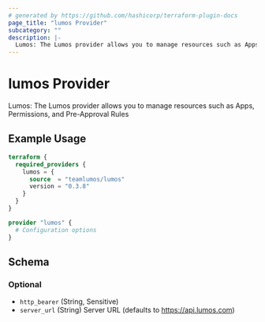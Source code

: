 ```yaml
---
# generated by https://github.com/hashicorp/terraform-plugin-docs
page_title: "lumos Provider"
subcategory: ""
description: |-
  Lumos: The Lumos provider allows you to manage resources such as Apps, Permissions, and Pre-Approval Rules
---
```


# lumos Provider

Lumos: The Lumos provider allows you to manage resources such as Apps, Permissions, and Pre-Approval Rules

## Example Usage

```terraform
terraform {
  required_providers {
    lumos = {
      source  = "teamlumos/lumos"
      version = "0.3.8"
    }
  }
}

provider "lumos" {
  # Configuration options
}
```

<!-- schema generated by tfplugindocs -->
## Schema

### Optional
- `http_bearer` (String, Sensitive)
- `server_url` (String) Server URL (defaults to https://api.lumos.com)
